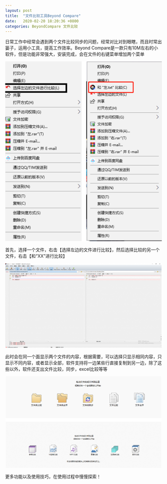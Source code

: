 ```yaml
---
layout: post
title:  "文件比较工具Beyond Compare"
date:   2020-02-20 18:20:36 +0800
categories: BeyondCompare 文件比较
---
```


日常工作中经常会遇到两个文件比较同步的问题，经常对比对到眼瞎，而且时常出篓子，运用小工具，提高工作效率。Beyond Compare是一款只有10M左右的小软件，但是功能非常强大，安装完成，会在文件的右键菜单增加两个菜单

![image-20200220182019403](../assets/image-20200220182019403.png)

首先，选择一个文件，右击【选择左边的文件进行比较】，然后选择比较的另一个文件，右击【和“XX”进行比较】

![image-20200220182058082](../assets/image-20200220182058082.png)

此时会在同一个面显示两个文件的内容，根据需要，可以选择只显示相同内容，只显示不同内容，或者显示全部，软件支持将一边某些行直接复制到另一边，除了这些以外，软件还支出文件比较，同步，excel比较等等

![image-20200220182133908](../assets/image-20200220182133908.png)

更多功能以及使用技巧，在使用过程中慢慢探索！
